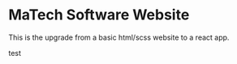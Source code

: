 # MaTech Software Website

This is the upgrade from a basic html/scss website to a react app.

test

